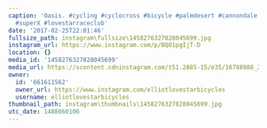```yaml
---
caption: 'Oasis. #cycling #cyclocross #bicycle #palmdesert #cannondale #ridecannondale
  #superX #lovestarraceclub'
date: '2017-02-25T22:01:46'
fullsize_path: instagram\fullsize\1458276327828045699.jpg
instagram_url: https://www.instagram.com/p/BQ81pgIjT-D
location: {}
media_id: '1458276327828045699'
media_url: https://scontent.cdninstagram.com/t51.2885-15/e35/16788988_225468041254801_9193261167898787840_n.jpg
owner:
  id: '661611562'
  owner_url: https://www.instagram.com/elliotlovestarbicycles
  username: elliotlovestarbicycles
thumbnail_path: instagram\thumbnails\1458276327828045699.jpg
utc_date: 1488060106
---
```

